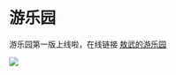 # 游乐园

游乐园第一版上线啦，在线链接 [敖武的游乐园](https://playground.fudongdong.com/)

![](https://fudongdong-statics.oss-cn-beijing.aliyuncs.com/images/20220320/edcd158bc489438e8c37dc430de6083e.png?x-oss-process=image/resize,w_800/quality,q_80)



